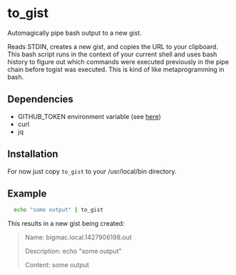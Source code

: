 # to_gist

Automagically pipe bash output to a new gist.

Reads STDIN, creates a new gist, and copies the URL to your clipboard.
This bash script runs in the context of your current shell and uses
bash history to figure out which commands were executed previously
in the pipe chain before togist was executed. This is kind of like
metaprogramming in bash.

## Dependencies
* GITHUB\_TOKEN environment variable (see [here](https://help.github.com/articles/creating-an-access-token-for-command-line-use/))
* curl
* jq

## Installation

For now just copy `to_gist` to your /usr/local/bin directory.

## Example

```bash
  echo "some output" | to_gist
```

This results in a new gist being created:

> Name: bigmac.local.1427906198.out
>
> Description: echo "some output"
>
> Content: some output

